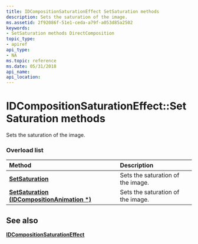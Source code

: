 ```yaml
---
title: IDCompositionSaturationEffect SetSaturation methods
description: Sets the saturation of the image.
ms.assetid: 2f92086f-51e1-ceda-a79f-a053d85a2502
keywords:
- SetSaturation methods DirectComposition
topic_type:
- apiref
api_type:
- NA
ms.topic: reference
ms.date: 05/31/2018
api_name: 
api_location: 
---
```


# IDCompositionSaturationEffect::SetSaturation methods

Sets the saturation of the image.

### Overload list



| Method                                                                                             | Description                                  |
|:---------------------------------------------------------------------------------------------------|:---------------------------------------------|
| [**SetSaturation**](https://msdn.microsoft.com/en-us/library/Dn919764(v=VS.85).aspx)                               | Sets the saturation of the image.<br/> |
| [**SetSaturation (IDCompositionAnimation \*)**](https://msdn.microsoft.com/en-us/library/Dn919765(v=VS.85).aspx) | Sets the saturation of the image.<br/> |



## See also

<dl> <dt>

[**IDCompositionSaturationEffect**](https://msdn.microsoft.com/en-us/library/Dn919763(v=VS.85).aspx)
</dt> </dl>

 

 





